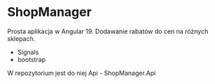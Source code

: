 # ShopManager

Prosta aplikacja w Angular 19.
Dodawanie rabatów do cen na różnych sklepach.
- Signals
- bootstrap

W repozytorium jest do niej Api - ShopManager.Api